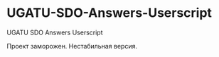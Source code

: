 # UGATU-SDO-Answers-Userscript

UGATU SDO Answers Userscript

Проект заморожен. Нестабильная версия.